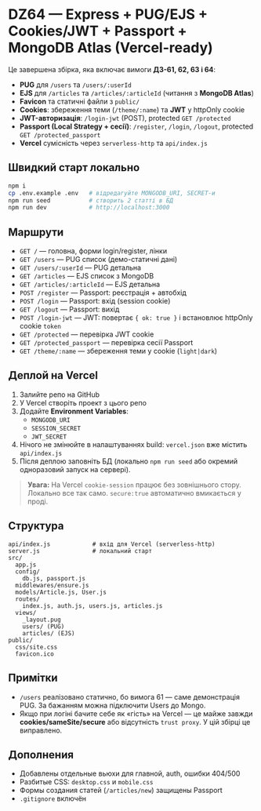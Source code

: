 # DZ64 — Express + PUG/EJS + Cookies/JWT + Passport + MongoDB Atlas (Vercel-ready)

Це завершена збірка, яка включає вимоги **ДЗ-61, 62, 63 і 64**:
- **PUG** для `/users` та `/users/:userId`
- **EJS** для `/articles` та `/articles/:articleId` (читання з **MongoDB Atlas**)
- **Favicon** та статичні файли з `public/`
- **Cookies**: збереження теми (`/theme/:name`) та **JWT** у httpOnly cookie
- **JWT-авторизація**: `/login-jwt` (POST), protected `GET /protected`
- **Passport (Local Strategy + сесії)**: `/register`, `/login`, `/logout`, protected `GET /protected_passport`
- **Vercel** сумісність через `serverless-http` та `api/index.js`

## Швидкий старт локально
```bash
npm i
cp .env.example .env   # відредагуйте MONGODB_URI, SECRET-и
npm run seed           # створить 2 статті в БД
npm run dev            # http://localhost:3000
```

## Маршрути
- `GET /` — головна, форми login/register, лінки
- `GET /users` — PUG список (демо-статичні дані)
- `GET /users/:userId` — PUG детальна
- `GET /articles` — EJS список з MongoDB
- `GET /articles/:articleId` — EJS детальна
- `POST /register` — Passport: реєстрація + автобхід
- `POST /login` — Passport: вхід (session cookie)
- `GET /logout` — Passport: вихід
- `POST /login-jwt` — JWT: повертає `{ ok: true }` і встановлює httpOnly cookie `token`
- `GET /protected` — перевірка JWT cookie
- `GET /protected_passport` — перевірка сесії Passport
- `GET /theme/:name` — збереження теми у cookie (`light|dark`)

## Деплой на Vercel
1. Залийте репо на GitHub
2. У Vercel створіть проект з цього репо
3. Додайте **Environment Variables**:
   - `MONGODB_URI`
   - `SESSION_SECRET`
   - `JWT_SECRET`
4. Нічого не змінюйте в налаштуваннях build: `vercel.json` вже містить `api/index.js`
5. Після деплою заповніть БД (локально `npm run seed` або окремий одноразовий запуск на сервері).

> **Увага:** На Vercel `cookie-session` працює без зовнішнього стору. Локально все так само. `secure:true` автоматично вмикається у проді.

## Структура
```
api/index.js            # вхід для Vercel (serverless-http)
server.js               # локальний старт
src/
  app.js
  config/
    db.js, passport.js
  middlewares/ensure.js
  models/Article.js, User.js
  routes/
    index.js, auth.js, users.js, articles.js
  views/
    _layout.pug
    users/ (PUG)
    articles/ (EJS)
public/
  css/site.css
  favicon.ico
```

## Примітки
- `/users` реалізовано статично, бо вимога 61 — саме демонстрація PUG. За бажанням можна підключити Users до Mongo.
- Якщо при логіні бачите себе як «гість» на Vercel — це майже завжди **cookies/sameSite/secure** або відсутність `trust proxy`. У цій збірці це виправлено.


## Дополнения
- Добавлены отдельные вьюхи для главной, auth, ошибки 404/500
- Разбитые CSS: `desktop.css` и `mobile.css`
- Формы создания статей (`/articles/new`) защищены Passport
- `.gitignore` включён
